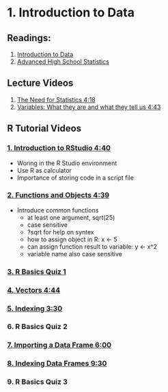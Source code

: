 # 1. Introduction to Data

## Readings:
1. [Introduction to Data](01-introduction-to-data.pdf)
2. [Advanced High School Statistics](02-advanced-high-school-statistics.pdf)


## Lecture Videos

1. [The Need for Statistics 4:18](https://www.youtube.com/watch?v=psf5ViqarFs)
2. [Variables: What they are and what they tell us 4:43](https://www.youtube.com/watch?v=VPQuNEHkUYk)

## R Tutorial Videos

### [1. Introduction to RStudio 4:40](https://www.youtube.com/watch?v=87e3QQx59hg)
- Woring in the R Studio environment
- Use R as calculator
- Importance of storing code in a script file


### [2. Functions and Objects 4:39](https://www.youtube.com/watch?v=uSpM3NUrLig)
- Introduce common functions
  - at least one argument, sqrt(25)
  - case sensitive
  - ?sqrt for help on syntex
  - how to assign object in R:  x <- 5
  - can assign function result to variable: y <- x^2
  - variable name also case sensitive

### [3. R Basics Quiz 1](03-r-basics-quiz-1.md)

### [4. Vectors 4:44](https://www.youtube.com/watch?v=BlczFCo6g0s)
### [5. Indexing 3:30](https://www.youtube.com/watch?v=vNotoCLYp7M)
### 6. R Basics Quiz 2
### [7. Importing a Data Frame 6:00](https://www.youtube.com/watch?v=IZ0cuIgpEQk)
### [8. Indexing Data Frames 9:30](https://www.youtube.com/watch?v=c1bOcStlGgM)
### 9. R Basics Quiz 3
